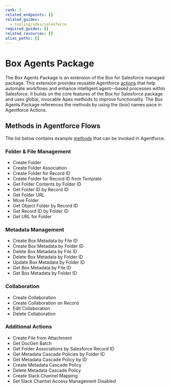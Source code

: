 ```yaml
---
rank: 5
related_endpoints: []
related_guides:
  - tooling/sdks/salesforce
required_guides: []
related_resources: []
alias_paths: []
---
```

# Box Agents Package

The Box Agents Package is an extension of the Box for Salesforce managed
package. This extension provides reusable Agentforce [actions][actions] that
help automate workflows and enhance intelligent agent—based processes within
Salesforce.
It builds on the core features of the Box for Salesforce package and uses
global, invocable Apex methods to improve functionality. The Box Agents Package 
references the methods by using the (box) names pace in Agentforce Actions.

## Methods in Agentforce Flows

The list below contains example [methods][methods] that can be invoked in
Agentforce. 

### Folder & File Management

* Create Folder
* Create Folder Association
* Create Folder for Record ID
* Create Folder for Record ID from Template
* Get Folder Contents by Folder ID
* Get Folder ID by Record ID
* Get Folder URL
* Move Folder
* Get Object Folder by Record ID
* Get Record ID by Folder ID
* Get URL for Folder

### Metadata Management

* Create Box Metadata by File ID
* Create Box Metadata by Folder ID
* Delete Box Metadata by File ID
* Delete Box Metadata by Folder ID
* Update Box Metadata by Folder ID
* Get Box Metadata by File ID
* Get Box Metadata by Folder ID

### Collaboration

* Create Collaboration
* Create Collaboration on Record
* Edit Collaboration
* Delete Collaboration

### Additional Actions

<!--alex ignore -->
* Create File from Attachment
* Get DocGen Batch
* Get Folder Associations by Salesforce Record ID
* Get Metadata Cascade Policies by Folder ID
* Get Metadata Cascade Policy by ID
* Create Metadata Cascade Policy
* Delete Metadata Cascade Policy
* Create Slack Channel Mapping
* Set Slack Channel Access Management Disabled
<!--alex enable -->

[methods]: g://tooling/salesforce-toolkit/methods
[actions]: g://tooling/salesforce-toolkit/flow-actions
